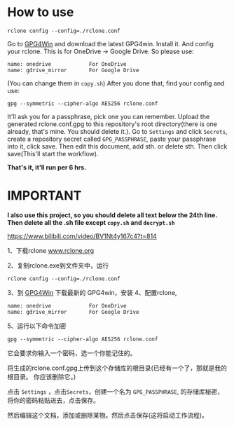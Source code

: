 # How to use

```shell 
rclone config --config=./rclone.conf
```

Go to <a href="https://gpg4win.org/thanks-for-download.html" target="_blank">GPG4Win</a> and download the latest GPG4win.
Install it.
And config your rclone. This is for OneDrive -> Google Drive. So please use:

```
name: onedrive            For OneDrive
name: gdrive_mirror       For Google Drive
```

(You can change them in `copy.sh`)
After you done that, find your config and use:

```shell
gpg --symmetric --cipher-algo AES256 rclone.conf
```

It'll ask you for a passphrase, pick one you can remember.
Upload the generated rclone.conf.gpg to this repository's root directory(there is one already, that's mine. You should delete it.).
Go to `Settings` and click `Secrets`, create a repository secret called `GPG_PASSPHRASE`, paste your passphrase into it, click save.
Then edit this document, add sth. or delete sth. Then click save(This'll start the workflow).

**That's it, it'll run per 6 hrs.**

# IMPORTANT

**I also use this project, so you should delete all text below the 24th line. Then delete all the .sh file except `copy.sh` and `decrypt.sh`**

https://www.bilibili.com/video/BV1Nt4y167c4?t=814

1、下载rclone  www.rclone.org

2、复制rclone.exe到文件夹中，运行

```shell
rclone config --config=./rclone.conf
```

3、到 <a href="https://gpg4win.org/thanks-for-download.html" target="_blank">GPG4Win</a> 下载最新的 GPG4win，安装
4、配置rclone,

```
name: onedrive            For OneDrive
name: gdrive_mirror       For Google Drive
```

5、运行以下命令加密

```shell
gpg --symmetric --cipher-algo AES256 rclone.conf
```

它会要求你输入一个密码，选一个你能记住的。  

将生成的rclone.conf.gpg上传到这个存储库的根目录(已经有一个了，那就是我的根目录。 你应该删除它。) 

点击 `Settings` ，点击`Secrets`，创建一个名为 `GPG_PASSPHRASE`, 的存储库秘密，将你的密码粘贴进去，点击保存。  

然后编辑这个文档，添加或删除某物。然后点击保存(这将启动工作流程)。



